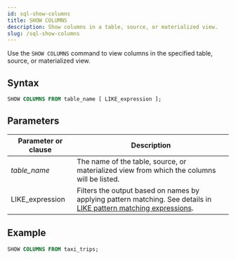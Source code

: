 ```yaml
---
id: sql-show-columns
title: SHOW COLUMNS
description: Show columns in a table, source, or materialized view.
slug: /sql-show-columns
---
```

<head>
  <link rel="canonical" href="https://docs.risingwave.com/docs/current/sql-show-columns/" />
</head>

Use the `SHOW COLUMNS` command to view columns in the specified table, source, or materialized view.

## Syntax

```sql
SHOW COLUMNS FROM table_name [ LIKE_expression ];
```


## Parameters
|Parameter or clause        | Description           |
|---------------------------|-----------------------|
|*table_name*                    |The name of the table, source, or materialized view from which the columns will be listed.|
|LIKE_expression| Filters the output based on names by applying pattern matching. See details in [LIKE pattern matching expressions](/sql/functions-operators/sql-function-string.md#like-pattern-matching-expressions).|


## Example
```sql
SHOW COLUMNS FROM taxi_trips;
```